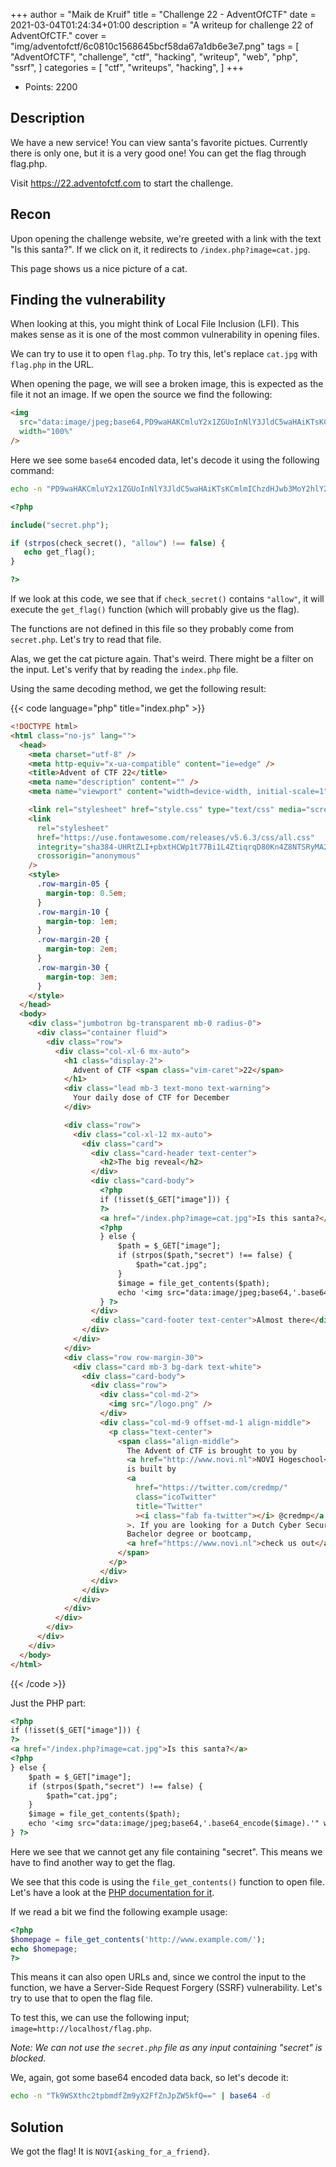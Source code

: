 +++
author = "Maik de Kruif"
title = "Challenge 22 - AdventOfCTF"
date = 2021-03-04T01:24:34+01:00
description = "A writeup for challenge 22 of AdventOfCTF."
cover = "img/adventofctf/6c0810c1568645bcf58da67a1db6e3e7.png"
tags = [
    "AdventOfCTF",
    "challenge",
    "ctf",
    "hacking",
    "writeup",
    "web",
    "php",
    "ssrf",
]
categories = [
    "ctf",
    "writeups",
    "hacking",
]
+++

- Points: 2200

## Description

We have a new service! You can view santa's favorite pictues. Currently there is only one, but it is a very good one! You can get the flag through flag.php.

Visit <https://22.adventofctf.com> to start the challenge.

## Recon

Upon opening the challenge website, we're greeted with a link with the text "Is this santa?". If we click on it, it redirects to `/index.php?image=cat.jpg`.

This page shows us a nice picture of a cat.

## Finding the vulnerability

When looking at this, you might think of Local File Inclusion (LFI). This makes sense as it is one of the most common vulnerability in opening files.

We can try to use it to open `flag.php`. To try this, let's replace `cat.jpg` with `flag.php` in the URL.

When opening the page, we will see a broken image, this is expected as the file it not an image. If we open the source we find the following:

```html
<img
  src="data:image/jpeg;base64,PD9waHAKCmluY2x1ZGUoInNlY3JldC5waHAiKTsKCmlmIChzdHJwb3MoY2hlY2tfc2VjcmV0KCksICJhbGxvdyIpICE9PSBmYWxzZSkgewogICBlY2hvIGdldF9mbGFnKCk7IAp9Cgo/Pgo="
  width="100%"
/>
```

Here we see some `base64` encoded data, let's decode it using the following command:

```bash
echo -n "PD9waHAKCmluY2x1ZGUoInNlY3JldC5waHAiKTsKCmlmIChzdHJwb3MoY2hlY2tfc2VjcmV0KCksICJhbGxvdyIpICE9PSBmYWxzZSkgewogICBlY2hvIGdldF9mbGFnKCk7IAp9Cgo/Pgo=" | base64 -d
```

```php
<?php

include("secret.php");

if (strpos(check_secret(), "allow") !== false) {
   echo get_flag();
}

?>
```

If we look at this code, we see that if `check_secret()` contains `"allow"`, it will execute the `get_flag()` function (which will probably give us the flag).

The functions are not defined in this file so they probably come from `secret.php`. Let's try to read that file.

Alas, we get the cat picture again. That's weird. There might be a filter on the input. Let's verify that by reading the `index.php` file.

Using the same decoding method, we get the following result:

{{< code language="php" title="index.php" >}}

```html
<!DOCTYPE html>
<html class="no-js" lang="">
  <head>
    <meta charset="utf-8" />
    <meta http-equiv="x-ua-compatible" content="ie=edge" />
    <title>Advent of CTF 22</title>
    <meta name="description" content="" />
    <meta name="viewport" content="width=device-width, initial-scale=1" />

    <link rel="stylesheet" href="style.css" type="text/css" media="screen" />
    <link
      rel="stylesheet"
      href="https://use.fontawesome.com/releases/v5.6.3/css/all.css"
      integrity="sha384-UHRtZLI+pbxtHCWp1t77Bi1L4ZtiqrqD80Kn4Z8NTSRyMA2Fd33n5dQ8lWUE00s/"
      crossorigin="anonymous"
    />
    <style>
      .row-margin-05 {
        margin-top: 0.5em;
      }
      .row-margin-10 {
        margin-top: 1em;
      }
      .row-margin-20 {
        margin-top: 2em;
      }
      .row-margin-30 {
        margin-top: 3em;
      }
    </style>
  </head>
  <body>
    <div class="jumbotron bg-transparent mb-0 radius-0">
      <div class="container fluid">
        <div class="row">
          <div class="col-xl-6 mx-auto">
            <h1 class="display-2">
              Advent of CTF <span class="vim-caret">22</span>
            </h1>
            <div class="lead mb-3 text-mono text-warning">
              Your daily dose of CTF for December
            </div>

            <div class="row">
              <div class="col-xl-12 mx-auto">
                <div class="card">
                  <div class="card-header text-center">
                    <h2>The big reveal</h2>
                  </div>
                  <div class="card-body">
                    <?php
                    if (!isset($_GET["image"])) {
                    ?>
                    <a href="/index.php?image=cat.jpg">Is this santa?</a>
                    <?php
                    } else {
                        $path = $_GET["image"];
                        if (strpos($path,"secret") !== false) {
                            $path="cat.jpg";
                        }
                        $image = file_get_contents($path);
                        echo '<img src="data:image/jpeg;base64,'.base64_encode($image).'" width="100%"/>';
                    } ?>
                  </div>
                  <div class="card-footer text-center">Almost there</div>
                </div>
              </div>
            </div>
            <div class="row row-margin-30">
              <div class="card mb-3 bg-dark text-white">
                <div class="card-body">
                  <div class="row">
                    <div class="col-md-2">
                      <img src="/logo.png" />
                    </div>
                    <div class="col-md-9 offset-md-1 align-middle">
                      <p class="text-center">
                        <span class="align-middle">
                          The Advent of CTF is brought to you by
                          <a href="http://www.novi.nl">NOVI Hogeschool</a>. It
                          is built by
                          <a
                            href="https://twitter.com/credmp/"
                            class="icoTwitter"
                            title="Twitter"
                            ><i class="fab fa-twitter"></i> @credmp</a
                          >. If you are looking for a Dutch Cyber Security
                          Bachelor degree or bootcamp,
                          <a href="https://www.novi.nl">check us out</a>.
                        </span>
                      </p>
                    </div>
                  </div>
                </div>
              </div>
            </div>
          </div>
        </div>
      </div>
    </div>
  </body>
</html>
```

{{< /code >}}

Just the PHP part:

```html
<?php
if (!isset($_GET["image"])) {
?>
<a href="/index.php?image=cat.jpg">Is this santa?</a>
<?php
} else {
    $path = $_GET["image"];
    if (strpos($path,"secret") !== false) {
        $path="cat.jpg";
    }
    $image = file_get_contents($path);
    echo '<img src="data:image/jpeg;base64,'.base64_encode($image).'" width="100%"/>';
} ?>
```

Here we see that we cannot get any file containing "secret". This means we have to find another way to get the flag.

We see that this code is using the `file_get_contents()` function to open file. Let's have a look at the [PHP documentation for it](https://www.php.net/manual/en/function.file-get-contents.php).

If we read a bit we find the following example usage:

```php
<?php
$homepage = file_get_contents('http://www.example.com/');
echo $homepage;
?>
```

This means it can also open URLs and, since we control the input to the function, we have a Server-Side Request Forgery (SSRF) vulnerability. Let's try to use that to open the flag file.

To test this, we can use the following input; `image=http://localhost/flag.php`.

_Note: We can not use the `secret.php` file as any input containing "secret" is blocked._

We, again, got some base64 encoded data back, so let's decode it:

```bash
echo -n "Tk9WSXthc2tpbmdfZm9yX2FfZnJpZW5kfQ==" | base64 -d
```

## Solution

We got the flag! It is `NOVI{asking_for_a_friend}`.
